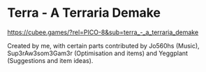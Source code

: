 # Terra - A Terraria Demake
https://cubee.games/?rel=PICO-8&sub=terra_-_a_terraria_demake

Created by me, with certain parts contributed by Jo560hs (Music), Sup3rAw3som3Gam3r (Optimisation and items) and Yeggplant (Suggestions and item ideas).

